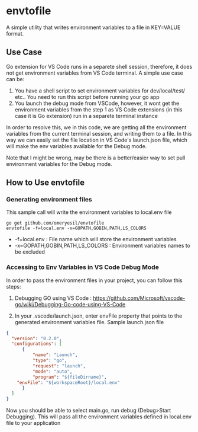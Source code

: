 # envtofile

A simple utility that writes environment variables to a file in KEY=VALUE format. 

## Use Case
Go extension for VS Code runs in a separete shell session, therefore, it does not get environment variables from VS Code terminal. A simple use case can be:

1. You have a shell script to set environment variables for dev/local/test/ etc.. You need to run this script before running your go app
2. You launch the debug mode from VSCode, however, it wont get the environment variables from the step 1 as VS Code extensions (in this case it is Go extension) run in a separete terminal instance

In order to resolve this, we in this code, we are getting all the environment variables from the current terminal session, and writing them to a file. In this way we can easily set the file location in VS Code's launch.json file, which will make the env variables available for the Debug mode. 

Note that I might be wrong, may be there is a better/easier way to set pull environment variables for the Debug mode.

## How to Use envtofile

### Generating environment files 

This sample call will write the environment variables to local.env file 

```shell
go get github.com/omeryesil/envtofile
envtofile -f=local.env -x=GOPATH,GOBIN,PATH,LS_COLORS
```

- -f=local.env : File name which will store the environment variables
- -x=GOPATH,GOBIN,PATH,LS_COLORS : Environment variables names to be excluded 

### Accessing to Env Variables in VS Code Debug Mode

In order to pass the environment files in your project, you can follow this steps:

1. Debugging GO using VS Code : https://github.com/Microsoft/vscode-go/wiki/Debugging-Go-code-using-VS-Code

2. In your .vscode/launch.json, enter envFile property that points to the generated environment variables file.
  Sample launch.json file 

  ```json
  {
	"version": "0.2.0",
	"configurations": [
		{
			"name": "Launch",
			"type": "go",
			"request": "launch",
			"mode": "auto",
			"program": "${fileDirname}",
      "envFile": "${workspaceRoot}/local.env"
		}
	]
  } 
  ``` 

  Now you should be able to select main.go, run debug (Debug>Start Debugging). This will pass all the environment variables defined in local.env file to your application 


